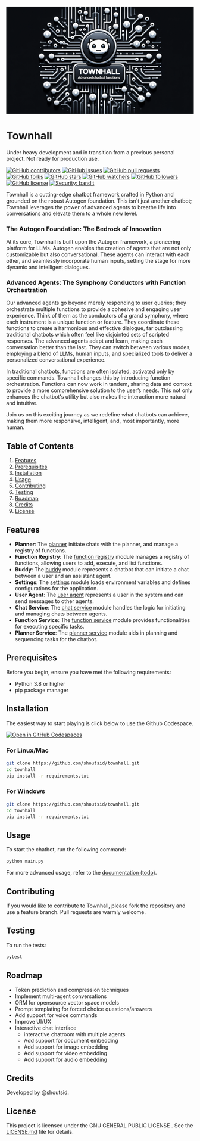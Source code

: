 ![Townhall Banner](docs/banner.png)

# Townhall

Under heavy development and in transition from a previous personal project. Not ready for production use.

[![GitHub contributors](https://img.shields.io/github/contributors/shoutsid/townhall.svg)]()
[![GitHub issues](https://img.shields.io/github/issues/shoutsid/townhall.svg)]()
[![GitHub pull requests](https://img.shields.io/github/issues-pr/shoutsid/townhall.svg)]()
[![GitHub forks](https://img.shields.io/github/forks/shoutsid/townhall.svg?style=social&label=Fork)]()
[![GitHub stars](https://img.shields.io/github/stars/shoutsid/townhall.svg?style=social&label=Stars)]()
[![GitHub watchers](https://img.shields.io/github/watchers/shoutsid/townhall.svg?style=social&label=Watch)]()
[![GitHub followers](https://img.shields.io/github/followers/shoutsid.svg?style=social&label=Follow)]()
[![GitHub license](https://img.shields.io/github/license/shoutsid/townhall.svg)]()
[![Security: bandit](https://img.shields.io/badge/security-bandit-yellow.svg)](https://github.com/PyCQA/bandit)

Townhall is a cutting-edge chatbot framework crafted in Python and grounded on the robust Autogen foundation. This isn't just another chatbot; Townhall leverages the power of advanced agents to breathe life into conversations and elevate them to a whole new level. 

### The Autogen Foundation: The Bedrock of Innovation
At its core, Townhall is built upon the Autogen framework, a pioneering platform for LLMs. Autogen enables the creation of agents that are not only customizable but also conversational. These agents can interact with each other, and seamlessly incorporate human inputs, setting the stage for more dynamic and intelligent dialogues.

### Advanced Agents: The Symphony Conductors with Function Orchestration
Our advanced agents go beyond merely responding to user queries; they orchestrate multiple functions to provide a cohesive and engaging user experience. Think of them as the conductors of a grand symphony, where each instrument is a unique function or feature. They coordinate these functions to create a harmonious and effective dialogue, far outclassing traditional chatbots which often feel like disjointed sets of scripted responses.
The advanced agents adapt and learn, making each conversation better than the last. They can switch between various modes, employing a blend of LLMs, human inputs, and specialized tools to deliver a personalized conversational experience.

In traditional chatbots, functions are often isolated, activated only by specific commands. Townhall changes this by introducing function orchestration. Functions can now work in tandem, sharing data and context to provide a more comprehensive solution to the user’s needs. This not only enhances the chatbot's utility but also makes the interaction more natural and intuitive.

Join us on this exciting journey as we redefine what chatbots can achieve, making them more responsive, intelligent, and, most importantly, more human.


## Table of Contents

1. [Features](#features)
2. [Prerequisites](#prerequisites)
3. [Installation](#installation)
4. [Usage](#usage)
5. [Contributing](#contributing)
6. [Testing](#testing)
7. [Roadmap](#roadmap)
8. [Credits](#credits)
9. [License](#license)



## Features

- **Planner**: The [planner](https://github.com/shoutsid/townhall/blob/main/app/agents/planner.py) initiate chats with the planner, and manage a registry of functions.
- **Function Registry**: The [function registry](https://github.com/shoutsid/townhall/blob/main/app/helpers/function_registry.py) module manages a registry of functions, allowing users to add, execute, and list functions.
- **Buddy**: The [buddy](https://github.com/shoutsid/townhall/blob/main/app/agents/buddy.py) module represents a chatbot that can initiate a chat between a user and an assistant agent.
- **Settings**: The [settings](https://github.com/shoutsid/townhall/blob/main/app/settings.py) module loads environment variables and defines configurations for the application.
- **User Agent**: The [user agent](https://github.com/shoutsid/townhall/blob/main/app/agents/user_agent.py) represents a user in the system and can send messages to other agents.
- **Chat Service**: The [chat service](https://github.com/shoutsid/townhall/blob/main/app/services/chat_service.py) module handles the logic for initiating and managing chats between agents.
- **Function Service**: The [function service](https://github.com/shoutsid/townhall/blob/main/app/services/function_service.py) module provides functionalities for executing specific tasks.
- **Planner Service**: The [planner service](https://github.com/shoutsid/townhall/blob/main/app/services/planner_service.py) module aids in planning and sequencing tasks for the chatbot.


## Prerequisites

Before you begin, ensure you have met the following requirements:

- Python 3.8 or higher
- pip package manager

## Installation

The easiest way to start playing is click below to use the Github Codespace.

[![Open in GitHub Codespaces](https://github.com/codespaces/badge.svg)](https://codespaces.new/shoutsid/townhall?quickstart=1)

### For Linux/Mac

```bash
git clone https://github.com/shoutsid/townhall.git
cd townhall
pip install -r requirements.txt
```

### For Windows

```bash
git clone https://github.com/shoutsid/townhall.git
cd townhall
pip install -r requirements.txt
```

## Usage

To start the chatbot, run the following command:

```bash
python main.py
```

For more advanced usage, refer to the [documentation (todo)](#).

## Contributing

If you would like to contribute to Townhall, please fork the repository and use a feature branch. Pull requests are warmly welcome.

## Testing

To run the tests:

```bash
pytest
```

## Roadmap

- Token prediction and compression techniques
- Implement multi-agent conversations
- ORM for opensource vector space models
- Prompt templating for forced choice questions/answers
- Add support for voice commands
- Improve UI/UX
- Interactive chat interface
  - interactive chatroom with multiple agents
  - Add support for document embedding
  - Add support for image embedding
  - Add support for video embedding
  - Add support for audio embedding

## Credits

Developed by @shoutsid.

## License

This project is licensed under the GNU GENERAL PUBLIC LICENSE . See the [LICENSE.md](LICENSE.md) file for details.
